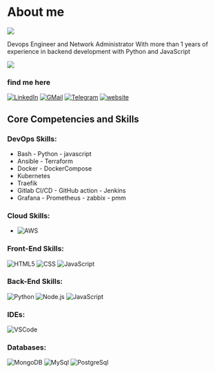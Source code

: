 # About me

![](https://komarev.com/ghpvc/?username=reza-sadrinia)

Devops Engineer and Network Administrator
With more than 1 years of experience in backend development with Python and JavaScript

<!-- ![Stats](https://github-readme-stats.vercel.app/api?username=reza-sadrinia&include_all_commits=true&theme=merko) -->
  <img src="https://github-readme-stats.vercel.app/api?username=reza-sadrinia&show_icons=true&theme=dark"/> 



### find me here

[![LinkedIn](https://img.shields.io/badge/linkedin-%230077B5.svg?style=for-the-badge&logo=linkedin&logoColor=white)](https://www.linkedin.com/in/reza-sadrinia-9791b0235/)
[![GMail](https://img.shields.io/badge/gmail-f0f0f0?&style=for-the-badge&logo=gmail&logoColor=white&color=ea4335)](mailto:reza.sadriniaa@gmail.com)
[![Telegram](https://img.shields.io/badge/Telegram-f0f0f0?&style=for-the-badge&logoColor=white&logo=telegram&color=blue)](https://t.me/reza_sadrinia) 
[![website](https://img.shields.io/badge/website-f0f0f0?style=for-the-badge&logo=About.me&logoColor=white&color=gray
)](https://sadriniaa.ir)

## Core Competencies and Skills

### DevOps Skills:

- Bash - Python - javascript
- Ansible - Terraform
- Docker - DockerCompose
- Kubernetes
- Traefik
- Gitlab CI/CD - GitHub action - Jenkins
- Grafana - Prometheus - zabbix - pmm 

### Cloud Skills:

- ![AWS](https://img.shields.io/badge/-AWS-000?&logo=amazon&logoColor=yello)

### Front-End Skills:

![HTML5](https://img.shields.io/badge/-HTML5-000?&logo=html5&logoColor=E34F26)
![CSS](https://img.shields.io/badge/-CSS-000?&logo=css3&logoColor=1572B6)
![JavaScript](https://img.shields.io/badge/-JavaScript-000?&logo=JavaScript&logoColor=ddc508)

### Back-End Skills:

![Python](https://img.shields.io/badge/-Python-000?&logo=Python&logoColor=2231A2)
![Node.js](https://img.shields.io/badge/-Node-000?&logo=node.js)
![JavaScript](https://img.shields.io/badge/-JavaScript-000?&logo=JavaScript&logoColor=ddc508)
<!-- ![Express](https://img.shields.io/badge/-Express-000?&logo=Express&logoColor=4479A1) -->

### IDEs:

![VSCode](https://img.shields.io/badge/-VSCode-000?&logo=Visual%20Studio%20Code&logoColor=007ACC)

### Databases:

![MongoDB](https://img.shields.io/badge/-MongoDB-000?&logo=mongodb&logoColor=47A248)
![MySql](https://img.shields.io/badge/-MySql-000?&logo=MySQL&logoColor=4479A1)
![PostgreSql](https://img.shields.io/badge/-PostgreSql-000?&logo=postgresql&logoColor=336791)
